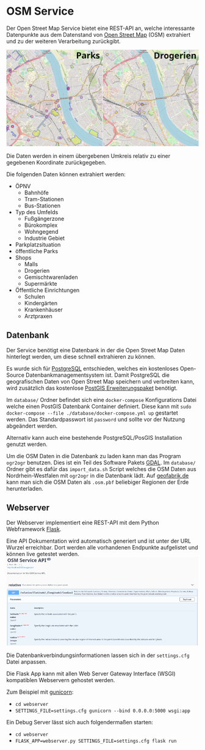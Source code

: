 # OSM Service

Der Open Street Map Service bietet eine REST-API an, welche interessante Datenpunkte aus dem Datenstand von [Open Street Map](https://www.openstreetmap.org/) (OSM) extrahiert und zu der weiteren Verarbeitung zurückgibt.

![API Dokumentation](/screenshots/parks_und_drogerien_visualized.jpg)

Die Daten werden in einem übergebenen Umkreis relativ zu einer gegebenen Koordinate zurückgegeben.

Die folgenden Daten können extrahiert werden:
- ÖPNV
    - Bahnhöfe
    - Tram-Stationen
    - Bus-Stationen
- Typ des Umfelds
    - Fußgängerzone
    - Bürokomplex
    - Wohngegend
    - Industrie Gebiet
- Parkplatzsituation
- öffentliche Parks
- Shops
    - Malls
    - Drogerien
    - Gemischtwarenladen
    - Supermärkte
- Öffentliche Einrichtungen
    - Schulen
    - Kindergärten
    - Krankenhäuser
    - Arztpraxen

## Datenbank
Der Service benötigt eine Datenbank in der die Open Street Map Daten hinterlegt werden, um diese schnell extrahieren zu können.

Es wurde sich für [PostgreSQL](https://www.postgresql.org/) entschieden, welches ein kostenloses Open-Source Datenbankmanagementsystem ist.
Damit PostgreSQL die geografischen Daten von Open Street Map speichern und verbreiten kann, wird zusätzlich das kostenlose [PostGIS Erweiterungspaket](https://postgis.net/) benötigt.

Im `database/` Ordner befindet sich eine `docker-compose` Konfigurations Datei welche einen PostGIS Datenbank Container definiert. Diese kann mit `sudo docker-compose --file ./database/docker-compose.yml up` gestartet werden.
Das Standardpasswort ist `password` und sollte vor der Nutzung abgeändert werden.

Alternativ kann auch eine bestehende PostgreSQL/PosGIS Installation genutzt werden.

Um die OSM Daten in die Datenbank zu laden kann man das Program `ogr2ogr` benutzen. Dies ist ein Teil des Software Pakets [GDAL](https://gdal.org/index.html). Im `database/` Ordner gibt es dafür das `import_data.sh` Script welches die OSM Daten aus Nordrhein-Westfalen mit `ogr2ogr` in die Datenbank lädt. Auf [geofabrik.de](http://download.geofabrik.de/) kann man sich die OSM Daten als `.osm.pbf` beliebiger Regionen der Erde herunterladen.

## Webserver

Der Webserver implementiert eine REST-API mit dem Python Webframework [Flask](https://palletsprojects.com/p/flask/).

Eine API Dokumentation wird automatisch generiert und ist unter der URL Wurzel erreichbar. Dort werden alle vorhandenen Endpunkte aufgelistet und können live getestet werden.
![API Dokumentation](/screenshots/api_documentation.png)

Die Datenbankverbindungsinformationen lassen sich in der `settings.cfg` Datei anpassen.

Die Flask App kann mit allen Web Server Gateway Interface (WSGI) kompatiblen Webservern gehostet werden.

Zum Beispiel mit [gunicorn](https://gunicorn.org/):
- `cd webserver`
- `SETTINGS_FILE=settings.cfg gunicorn --bind 0.0.0.0:5000 wsgi:app`

Ein Debug Server lässt sich auch folgendermaßen starten:
- `cd webserver`
- `FLASK_APP=webserver.py SETTINGS_FILE=settings.cfg flask run`
